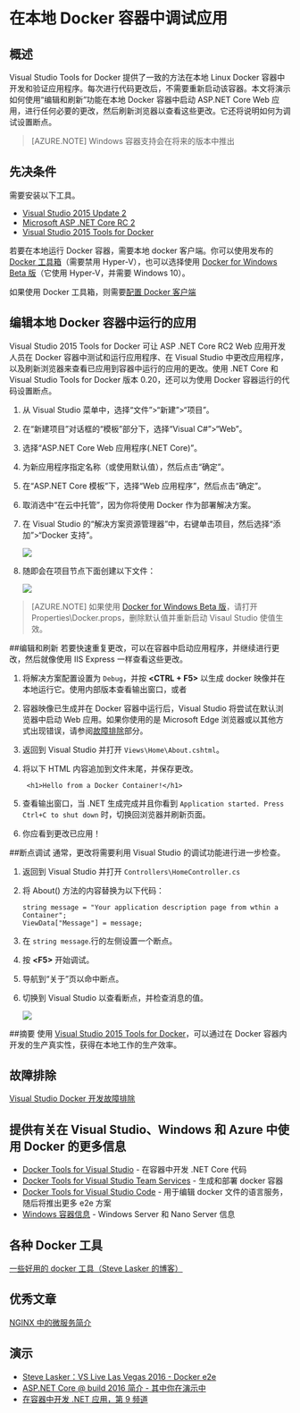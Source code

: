 <properties
   pageTitle="在本地 Docker 容器中调试应用 | Azure"
   description="了解如何通过编辑和刷新以及设置调试断点功能来修改本地 Docker 容器中运行的应用以及刷新容器"
   services="visual-studio-online"
   documentationCenter="na"
   authors="AllenClark"
   manager="douge"
   editor="" />
<tags
   ms.service="multiple"
   ms.date="03/25/2016"
   wacn.date="06/27/2016" />

# 在本地 Docker 容器中调试应用

## 概述
Visual Studio Tools for Docker 提供了一致的方法在本地 Linux Docker 容器中开发和验证应用程序。每次进行代码更改后，不需要重新启动该容器。本文将演示如何使用“编辑和刷新”功能在本地 Docker 容器中启动 ASP.NET Core Web 应用，进行任何必要的更改，然后刷新浏览器以查看这些更改。它还将说明如何为调试设置断点。

> [AZURE.NOTE] Windows 容器支持会在将来的版本中推出

## 先决条件
需要安装以下工具。

- [Visual Studio 2015 Update 2](https://go.microsoft.com/fwlink/?LinkId=691978)
- [Microsoft ASP .NET Core RC 2](http://go.microsoft.com/fwlink/?LinkId=798481)
- [Visual Studio 2015 Tools for Docker](https://aka.ms/DockerToolsForVS)

若要在本地运行 Docker 容器，需要本地 docker 客户端。你可以使用发布的 [Docker 工具箱](https://www.docker.com/products/overview#/docker_toolbox)（需要禁用 Hyper-V），也可以选择使用 [Docker for Windows Beta 版](https://beta.docker.com)（它使用 Hyper-V，并需要 Windows 10）。

如果使用 Docker 工具箱，则需要[配置 Docker 客户端](/documentation/articles/vs-azure-tools-docker-setup/)

## 编辑本地 Docker 容器中运行的应用
Visual Studio 2015 Tools for Docker 可让 ASP .NET Core RC2 Web 应用开发人员在 Docker 容器中测试和运行应用程序、在 Visual Studio 中更改应用程序，以及刷新浏览器来查看已应用到容器中运行的应用的更改。使用 .NET Core 和 Visual Studio Tools for Docker 版本 0.20，还可以为使用 Docker 容器运行的代码设置断点。

1. 从 Visual Studio 菜单中，选择“文件”>“新建”>“项目”。

1. 在“新建项目”对话框的“模板”部分下，选择“Visual C#”>“Web”。

1. 选择“ASP.NET Core Web 应用程序(.NET Core)”。

1. 为新应用程序指定名称（或使用默认值），然后点击“确定”。

1. 在“ASP.NET Core 模板”下，选择“Web 应用程序”，然后点击“确定”。

1. 取消选中“在云中托管”，因为你将使用 Docker 作为部署解决方案。

1. 在 Visual Studio 的“解决方案资源管理器”中，右键单击项目，然后选择“添加”>“Docker 支持”。

	![][0]

1. 随即会在项目节点下面创建以下文件：

	![][1]

> [AZURE.NOTE] 如果使用 [Docker for Windows Beta 版](https://beta.docker.com)，请打开 Properties\\Docker.props，删除默认值并重新启动 Visaul Studio 使值生效。

##编辑和刷新
若要快速重复更改，可以在容器中启动应用程序，并继续进行更改，然后就像使用 IIS Express 一样查看这些更改。

1. 将解决方案配置设置为 `Debug`，并按 **&lt;CTRL + F5>** 以生成 docker 映像并在本地运行它。使用内部版本查看输出窗口，或者

1. 容器映像已生成并在 Docker 容器中运行后，Visual Studio 将尝试在默认浏览器中启动 Web 应用。如果你使用的是 Microsoft Edge 浏览器或以其他方式出现错误，请参阅[故障排除](/documentation/articles/vs-azure-tools-docker-troubleshooting-docker-errors/)部分。

1. 返回到 Visual Studio 并打开 `Views\Home\About.cshtml`。

1. 将以下 HTML 内容追加到文件末尾，并保存更改。

    	<h1>Hello from a Docker Container!</h1>

1.	查看输出窗口，当 .NET 生成完成并且你看到 `Application started. Press Ctrl+C to shut down` 时，切换回浏览器并刷新页面。

1.	你应看到更改已应用！

##断点调试
通常，更改将需要利用 Visual Studio 的调试功能进行进一步检查。

1.	返回到 Visual Studio 并打开 `Controllers\HomeController.cs`

1.  将 About() 方法的内容替换为以下代码：

    	string message = "Your application description page from wthin a Container";
    	ViewData["Message"] = message;

1.  在 `string message`.行的左侧设置一个断点。

1.  按 **&lt;F5>** 开始调试。

1.  导航到“关于”页以命中断点。

1.  切换到 Visual Studio 以查看断点，并检查消息的值。

	![][3]

##摘要
使用 [Visual Studio 2015 Tools for Docker](https://aka.ms/DockerToolsForVS)，可以通过在 Docker 容器内开发的生产真实性，获得在本地工作的生产效率。

## 故障排除
[Visual Studio Docker 开发故障排除](/documentation/articles/vs-azure-tools-docker-troubleshooting-docker-errors/)

## 提供有关在 Visual Studio、Windows 和 Azure 中使用 Docker 的更多信息

- [Docker Tools for Visual Studio](http://aka.ms/dockertoolsforvs) - 在容器中开发 .NET Core 代码
- [Docker Tools for Visual Studio Team Services](http://aka.ms/dockertoolsforvsts) - 生成和部署 docker 容器
- [Docker Tools for Visual Studio Code](http://aka.ms/dockertoolsforvscode) - 用于编辑 docker 文件的语言服务，随后将推出更多 e2e 方案
- [Windows 容器信息](http://aka.ms/containers) - Windows Server 和 Nano Server 信息

## 各种 Docker 工具

[一些好用的 docker 工具（Steve Lasker 的博客）](https://blogs.msdn.microsoft.com/stevelasker/2016/03/25/some-great-docker-tools/)

## 优秀文章

[NGINX 中的微服务简介](https://www.nginx.com/blog/introduction-to-microservices/)

## 演示

- [Steve Lasker：VS Live Las Vegas 2016 - Docker e2e](https://github.com/SteveLasker/Presentations/blob/master/VSLive2016/Vegas/)
- [ASP.NET Core @ build 2016 简介 - 其中你在演示中](https://channel9.msdn.com/Events/Build/2016/B810)
- [在容器中开发 .NET 应用，第 9 频道](https://blogs.msdn.microsoft.com/stevelasker/2016/02/19/developing-asp-net-apps-in-docker-containers/)

[0]: ./media/vs-azure-tools-docker-edit-and-refresh/add-docker-support.png
[1]: ./media/vs-azure-tools-docker-edit-and-refresh/docker-files-added.png
[2]: ./media/vs-azure-tools-docker-edit-and-refresh/docker-props.png
[3]: ./media/vs-azure-tools-docker-edit-and-refresh/breakpoint.png
<!---HONumber=Mooncake_0620_2016-->